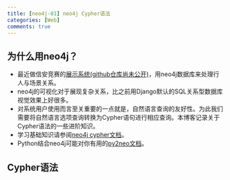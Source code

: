 ```yaml
---
title: [neo4j-01] neo4j Cypher语法
categories: [Web]
comments: true
---
```

## 为什么用neo4j？ 
* 最近做信安竞赛的[展示系统(github仓库尚未公开)](https://github.com/pydxflwb/COVIDReID)，用neo4j数据库来处理行人与场景关系。
* neo4j的可视化对于展现复杂关系，比之前用Django默认的SQL关系型数据库视觉效果上好很多。
* 对系统用户使用而言至关重要的一点就是，自然语言查询的友好性。为此我们需要将自然语言选项查询转换为Cypher语句进行相应查询。本博客记录关于Cypher语法的一些进阶知识。
* 学习基础知识请参阅[neo4j cypher文档](https://neo4j.com/docs/cypher-manual/current/)。
* Python结合neo4j可能对你有用的[py2neo文档](https://py2neo.org/v5/)。

## Cypher语法

